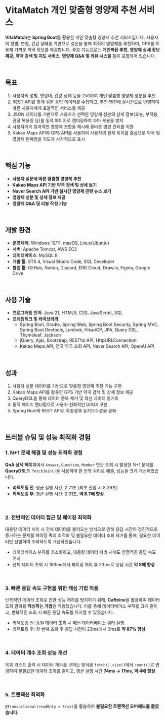 # VitaMatch 개인 맞춤형 영양제 추천 서비스
**VitaMatch**는 **Spring Boot**를 활용한 개인 맞춤형 영양제 추천 서비스입니다. 사용자의 성별, 연령, 건강 상태를 기반으로 설문을 통해 최적의 영양제를 추천하며, GPS를 이용해 가까운 약국 정보를 제공합니다. 주요 기능으로는 **개인화된 추천**, **영양제 상세 정보 제공**, **약국 검색 및 지도 서비스**, **영양제 Q&A 및 리뷰 시스템** 등이 포함되어 있습니다.

<br> 

## 목표

1. 사용자의 성별, 연령대, 건강 상태 등을 고려하여 개인 맞춤형 영양제 성분을 추천
2. REST API를 통해 설문 응답 데이터를 수집하고, 추천 엔진에 실시간으로 반영하여 바쁜 사용자에게 효율적인 서비스를 제공
3. JSON 데이터를 기반으로 사용자가 선택한 영양제 성분의 상세 정보(효능, 부작용, 권장 복용량 등)를 동적 페이지로 렌더링하여 과다 복용을 방지
4. 사용자에게 효과적인 영양제 조합을 제시해 올바른 영양 관리를 지원
5. Kakao Maps API와 GPS API를 사용하여 사용자의 현재 위치를 중심으로 약국 및 영양제 판매점을 지도에 시각적으로 표시
<br>

## 핵심 기능

- **사용자 설문에 따른 맞춤형 영양제 추천**
- **Kakao Maps API 기반 약국 검색 및 상세 보기**
- **Naver Search API 기반 실시간 영양제 관련 뉴스 보기**
- **영양제 성분 및 상세 정보 제공**
- **영양제 Q&A 및 리뷰 작성 기능**
<br>

## 개발 환경

-   **운영체제**: Windows 10/11, maxOS, Linux(Ubuntu)
-   **서버**: Apache Tomcat, AWS EC2
-   **데이터베이스**: MySQL 8
-   **개발 툴**: STS 4, Visual Studio Code, SQL Developer
-   **협업 툴**: GitHub, Notion, Discord, ERD Cloud, Draw.io, Figma, Google Drive
<br>

## 사용 기술

-   **프로그래밍 언어**: Java 21, HTML5, CSS, JavaScript, SQL
-   **프레임워크 및 라이브러리**:
    -   Spring Boot, Gradle, Spring Web, Spring Boot Security, Spring MVC, Spring Boot Devtools, Lombok, HikariCP, JPA, Query DSL, Thymeleaf, Jackson
    -   jQuery, Ajax, Bootstrap, RESTful API, HttpURLConnection
    -   Kakao Maps API, 전국 약국 조회 API, Naver Search API, OpenAI API
<br>

## 성과

1. 사용자 설문 데이터를 기반으로 맞춤형 영양제 추천 기능 구현
2. Kakao Maps API를 활용한 GPS 기반 약국 검색 및 상세 정보 제공
3. QueryDSL을 통해 데이터 중복 제거 및 최신 데이터 동기화
4. 동적 페이지 렌더링으로 사용자 친화적인 UI/UX 구현
5. Spring Boot와 REST API로 확장성과 유지보수성을 강화

<br>

## 트러블 슈팅 및 성능 최적화 경험

### 1. N+1 문제 해결 및 성능 최적화 경험

**QnA 상세 페이지**에서 `Answer`, `Question`, `Member` 연관 조회 시 발생한 N+1 문제를 **QueryDSL**의 `fetchJoin()`을 사용하여 한 번의 쿼리로 해결, 성능을 크게 개선하였습니다.
- **리팩토링 전**: 평균 실행 시간: 2.71초 (최초 진입 시 8.26초)
- **리팩토링 후**: 평균 실행 시간: 0.31초, **약 8.7배 향상**
<br>

### 2. 전반적인 데이터 접근 및 페이징 최적화

대용량 데이터 처리 시 전체 데이터를 불러오는 방식으로 인해 응답 시간이 점진적으로 증가하는 문제를 페이징 쿼리 최적화 및 불필요한 데이터 조회 제거를 통해, 필요한 데이터만 선별하여 조회하도록 개선하였습니다.
- 데이터베이스 부하를 최소화하고, 대용량 데이터 처리 시에도 안정적인 응답 속도 유지
- 전체 데이터 조회 시 183ms에서 페이징 처리 후 23ms로 응답 시간 **약 8배 향상**
<br>
      
### 3. 빠른 응답 속도 구현을 위한 캐싱 기법 적용
반복적인 데이터 조회로 인한 성능 저하를 방지하기 위해, **Caffeine**을 활용하여 데이터 조회 결과를 **캐싱하는 기법**을 적용했습니다.
이를 통해 데이터베이스 부하를 크게 줄이고, 반복적인 조회 시 빠른 응답 속도를 유지할 수 있었습니다.
- 리팩토링 전: 동일 데이터 조회 시 매번 데이터베이스 쿼리 실행
- 리팩토링 후: 첫 번째 조회 후 응답 시간이 23ms에서 3ms로 **약 87% 향상**

<br>

### 4. 데이터 개수 조회 성능 개선
목록 리스트 출력 시 데이터 개수를 구하는 방식을 `fetch().size()`에서 `count()`로 변경하여 불필요한 데이터 조회를 줄이고, 평균 실행 시간 **74ms → 17ms, 약 4배 향상**

<br>

### 5. 트랜잭션 최적화
`@Transactional(readOnly = true)`를 활용하여 **불필요한 트랜잭션 오버헤드를 줄였습니다.**



